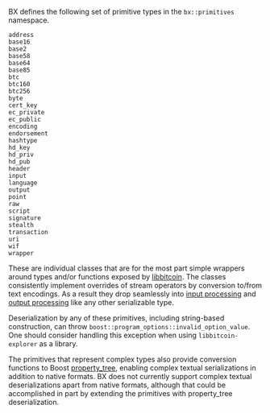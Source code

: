 BX defines the following set of primitive types in the `bx::primitives` namespace.
```
address
base16
base2
base58
base64
base85
btc
btc160
btc256
byte
cert_key
ec_private
ec_public
encoding
endorsement
hashtype
hd_key
hd_priv
hd_pub
header
input
language
output
point
raw
script
signature
stealth
transaction
uri
wif
wrapper
```
These are individual classes that are for the most part simple wrappers around types and/or functions exposed by [libbitcoin](https://github.com/libbitcoin/libbitcoin). The classes consistently implement overrides of stream operators by conversion to/from text encodings. As a result they drop seamlessly into [input processing](Input-Processing) and [output processing](Output-Processing) like any other serializable type.

Deserialization by any of these primitives, including string-based construction, can throw `boost::program_options::invalid_option_value`. One should consider handling this exception when using `libbitcoin-explorer` as a library.

The primitives that represent complex types also provide conversion functions to Boost [property_tree](http://www.boost.org/doc/libs/1_50_0/doc/html/property_tree.html), enabling complex textual serializations in addition to native formats. BX does not currently support complex textual deserializations apart from native formats, although that could be accomplished in part by extending the primitives with property\_tree deserialization.